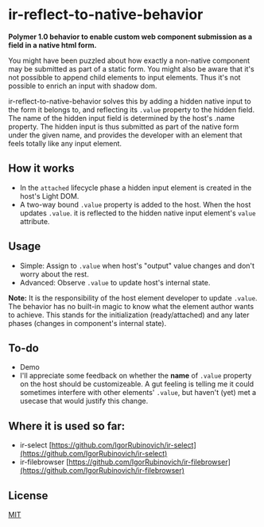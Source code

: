 # ir-reflect-to-native-behavior

**Polymer 1.0 behavior to enable custom web component submission as a field in a native html form.**

You might have been puzzled about how exactly a non-native component may be submitted as part of a static form. 
You might also be aware that it's not possibble to append child elements to input elements. 
Thus it's not possible to enrich an input with shadow dom.

ir-reflect-to-native-behavior solves this by adding a hidden native input to the form it belongs to, and reflecting its 
`.value` property to the hidden field. The name of the hidden input field is determined by the host's .name property. 
The hidden input is thus submitted as part of the native form under the given name, and provides the developer with
an element that feels totally like any input element.

## How it works
- In the `attached` lifecycle phase a hidden input element is created in the host's Light DOM.
- A two-way bound `.value` property is added to the host. When the host updates `.value`.
it is reflected to the hidden native input element's `value` attribute.

## Usage
- Simple: Assign to `.value` when host's "output" value changes and don't worry about the rest.
- Advanced: Observe `.value` to update host's internal state.

**Note:**
It is the responsibility of the host element developer to update `.value`. The behavior has no built-in magic to know what
the element author wants to achieve. This stands for the initialization (ready/attached) and any later phases 
(changes in component's internal state).

## To-do
- Demo
- I'll appreciate some feedback on whether the **name** of `.value` property on the host should be customizeable.
A gut feeling is telling me it could sometimes interfere with other elements' `.value`, but haven't (yet) met a usecase that would
justify this change.

## Where it is used so far:
- ir-select [https://github.com/IgorRubinovich/ir-select](https://github.com/IgorRubinovich/ir-select)
- ir-filebrowser [https://github.com/IgorRubinovich/ir-filebrowser](https://github.com/IgorRubinovich/ir-filebrowser)

## License
[MIT](http://opensource.org/licenses/MIT) 